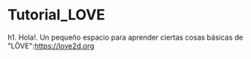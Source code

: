 # Tutorial_LOVE
h1. Hola!.
Un pequeño espacio para aprender ciertas cosas básicas de "LÖVE":https://love2d.org
